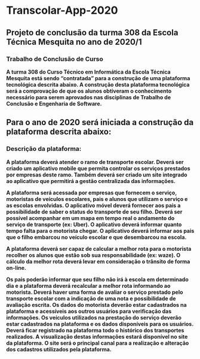 # Transcolar-App-2020

## Projeto de conclusão da turma 308 da Escola Técnica Mesquita no ano de 2020/1

### Trabalho de Conclusão de Curso

   **A turma 308 do Curso Técnico em Informática da Escola Técnica Mesquita está
sendo “contratada” para a construção de uma plataforma tecnológica descrita abaixo. A
construção desta plataforma tecnológica será a comprovação de que os alunos obtiveram
o conhecimento necessário para serem aprovados nas disciplinas de Trabalho de
Conclusão e Engenharia de Software.**

## Para o ano de 2020 será iniciada a construção da plataforma descrita abaixo:

### Descrição da plataforma:

  **A plataforma deverá atender o ramo de transporte escolar. Deverá ser criado um
aplicativo mobile que permita controlar os serviços prestados por empresas deste ramo.
Também deverá ser criado um site integrado ao aplicativo que permitirá a gestão
centralizada das informações.**

  **A plataforma será acessada por empresas que fornecem o serviço, motoristas de
veículos escolares, pais e alunos que utilizam o serviço e as escolas envolvidas.
O aplicativo móvel deverá fornecer aos pais a possibilidade de saber o status do
transporte de seu filho. Deverá ser possível acompanhar em um mapa em tempo real o
andamento do serviço de transporte (ex: Uber). O aplicativo deverá informar quanto
tempo falta para o motorista chegar. O aplicativo deverá informar aos pais que o filho
embarcou no veículo escolar e que desembarcou na escola.**

   **A plataforma deverá ser capaz de calcular a melhor rota para o motorista recolher
os alunos que estão sob sua responsabilidade (ex: waze). O cálculo da melhor rota deverá
levar em consideração o trânsito de forma on-line.**

   **Os pais poderão informar que seu filho não irá à escola em determinado dia e a
plataforma deverá recalcular a melhor rota informando ao motorista.
Deverá haver uma forma de avaliar o serviço prestado pelo transporte escolar com
a indicação de uma nota e possibilidade de avaliação escrita.
Os dados do motorista deverão estar cadastrados na plataforma e acessíveis aos
outros usuários para verificação das informações.
Os veículos utilizados na prestação do serviço deverão estar cadastrados na
plataforma e os dados disponíveis para os usuários.
Deverá ficar registrado na plataforma todo o histórico dos transportes realizados.
A visualização destas informações estará disponível no site da plataforma.
O site será o principal canal para a realização e alteração dos cadastros utilizados
pela plataforma.**
